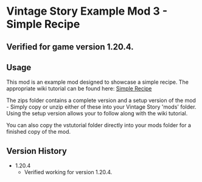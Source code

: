# Vintage Story Example Mod 3 - Simple Recipe
## Verified for game version 1.20.4.

## Usage
This mod is an example mod designed to showcase a simple recipe. The appropriate wiki tutorial can be found here: [Simple Recipe](https://wiki.vintagestory.at/Modding:Content_Tutorial_Simple_Recipe)

The zips folder contains a complete version and a setup version of the mod - Simply copy or unzip either of these into your Vintage Story 'mods' folder.
Using the setup version allows your to follow along with the wiki tutorial.

You can also copy the vstutorial folder directly into your mods folder for a finished copy of the mod.

## Version History
 - 1.20.4
   - Verified working for version 1.20.4.